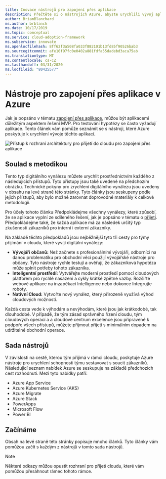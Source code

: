 ```yaml
---
title: Inovace nástrojů pro zapojení přes aplikace
description: Přečtěte si o nástrojích Azure, abyste urychlili vývoj aplikací, které se rovnají metodologii inovací v architektuře pro přijetí do cloudu.
author: BrianBlanchard
ms.author: brblanch
ms.date: 10/17/2019
ms.topic: conceptual
ms.service: cloud-adoption-framework
ms.subservice: innovate
ms.openlocfilehash: 8ff62f3a508fa033f882101b13fd85f90526bab3
ms.sourcegitcommit: afe10f97fc0e0402a881fdfa55dadebd3aca75ab
ms.translationtype: MT
ms.contentlocale: cs-CZ
ms.lasthandoff: 03/31/2020
ms.locfileid: "80425577"
---
```

# <a name="tools-to-engage-via-apps-in-azure"></a>Nástroje pro zapojení přes aplikace v Azure

Jak je popsáno v tématu [zapojení přes aplikace](../considerations/apps.md), můžou být aplikacemi důležitým aspektem řešení MVP. Pro testování hypotézy se často vyžadují aplikace. Tento článek vám pomůže seznámit se s nástroji, které Azure poskytuje k urychlení vývoje těchto aplikací.

![Přístup k rozhraní architektury pro přijetí do cloudu pro zapojení přes aplikace](../../_images/innovate/engage-via-apps.png)

## <a name="alignment-to-the-methodology"></a>Soulad s metodikou

Tento typ digitálního vynálezu můžete urychlit prostřednictvím každého z následujících přístupů. Tyto přístupy jsou také uvedené na předchozím obrázku. Technické pokyny pro zrychlení digitálního vynálezu jsou uvedeny v obsahu na levé straně této stránky. Tyto články jsou seskupeny podle jejich přístupů, aby bylo možné zarovnat doprovodné materiály k celkové metodologii.

Pro účely tohoto článku Předpokládejme všechny vynálezy, které způsobí, že se aplikace vyplní ze sdíleného řešení, jak je popsáno v tématu o [přijetí](./ci-cd.md). Předpokládejme také, že každá aplikace má za následek určitý typ zkušeností zákazníků pro interní i externí zákazníky.

Na základě těchto předpokladů jsou nejběžnější tyto tři cesty pro týmy přijímání v cloudu, které vyvíjí digitální vynálezy:

- **Vývojáři občanů:** Než začnete s profesionálními vývojáři, odborníci na danou problematiku pro obchodní věci použijí vývojářské nástroje pro občany. Tyto nástroje rychle testují a ověřují, že zákazníková hypotéza může splnit potřeby tohoto zákazníka.
- **Inteligentní prostředí:** Vytvářejte moderní prostředí pomocí cloudových platforem pro rychlé nasazení a cykly krátké zpětné vazby. Rozšiřte webové aplikace na inzapékací Intelligence nebo dokonce Integrujte roboty.
- **Nativní Cloud:** Vytvořte nový vynález, který přirozeně využívá výhod cloudových možností.

Každá cesta vede k výhodám a nevýhodám, které jsou jak krátkodobé, tak dlouhodobé. V případě, že tým zásad správného řízení cloudu, tým cloudových operací a a cloudové centrum excelence jsou připravené k podpoře všech přístupů, můžete přijmout přijetí s minimálním dopadem na udržitelné obchodní operace.

## <a name="toolchain"></a>Sada nástrojů

V závislosti na cestě, kterou tým přijímá v rámci cloudu, poskytuje Azure nástroje pro urychlení schopnosti týmu sestavovat s soucit zákazníků. Následující seznam nabídek Azure se seskupuje na základě předchozích cest rozhodnutí. Mezi tyto nabídky patří:

- Azure App Service
- Azure Kubernetes Service (AKS)
- Azure Migrate
- Azure Stack
- PowerApps
- Microsoft Flow
- Power BI

## <a name="get-started"></a>Začínáme

Obsah na levé straně této stránky popisuje mnoho článků. Tyto články vám pomůžou začít s každým z nástrojů v tomto sada nástrojů.

> [!NOTE]
> Některé odkazy můžou opustit rozhraní pro přijetí cloudu, které vám pomůžou přesáhnout rámec tohoto rámce.
